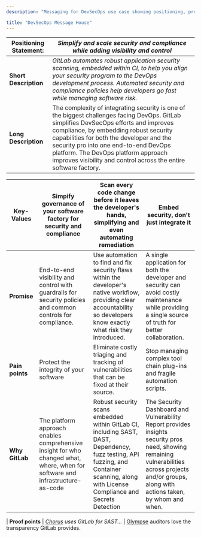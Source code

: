 ```yaml
---
description: "Messaging for DevSecOps use case showing positioning, promise, key values."

title: "DevSecOps Message House"
---
```


| Positioning Statement: | *Simplify and scale security and compliance while adding visibility and control* |
|------------------------|-------------------------------------------------------------------------|
| **Short Description** | *GitLab automates robust application security scanning, embedded within CI, to help you align your security program to the DevOps development process. Automated security and compliance policies help developers go fast while managing software risk.* |
| **Long Description** | The complexity of integrating security is one of the biggest challenges facing DevOps. GitLab simplifies DevSecOps efforts and improves compliance, by embedding robust security capabilities for both the developer and the security pro into one end-to-end DevOps platform. The DevOps platform approach improves visibility and control across the entire software factory. |

| **Key-Values** | Simpify governance of your software factory for security and compliance | Scan every code change before it leaves the developer's hands, simplifying and even automating remediation | Embed security, don't just integrate it |
|--------------|------------------------------------------------------------------|----------|----------|
| **Promise** |  End-to-end visibility and control with guardrails for security policies and common controls for compliance. | Use automation to find and fix security flaws within the developer's native workflow, providing clear accountability so developers know exactly what risk they introduced. | A single application for both the developer and security can avoid costly maintenance while providing a single source of truth for better collaboration. |
| **Pain points** | Protect the integrity of your software | Eliminate costly triaging and tracking of vulnerabilities that can be fixed at their source. | Stop managing complex tool chain plug-ins and fragile automation scripts. |
| **Why GitLab** | The platform approach enables comprehensive insight for who changed what, where, when for software and infrastructure-as-code  |Robust security scans embedded within GitLab CI, including SAST, DAST, Dependency, fuzz testing, API fuzzing, and Container scanning, along with License Compliance and Secrets Detection | The Security Dashboard and Vulnerability Report provides insights security pros need, showing remaining vulnerabilities across projects and/or groups, along with actions taken, by whom and when.  |

| **Proof points** | *[Chorus](https://about.gitlab.com/customers/chorus/) uses GitLab for SAST...*  | [Glympse](https://about.gitlab.com/customers/glympse/) auditors love the transparency GitLab provides.
